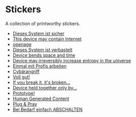 Stickers
========


A collection of printworthy stickers.

* [Dieses System ist sicher](sicher/)
* [This device may contain Internet](internet/)
* [openage](openage/)
* [Dieses System ist verbastelt](verbastelt/)
* [Device bends space and time](spacetime/)
* [Device may irreversibly increase entropy in the universe](entropy/)
* [Einmal mit Profis arbeiten](einmal/)
* [Cybärangriff](cybaer/)
* [Voll gut!](voll_gut/)
* [If you break it, it's broken...](broken/)
* [Device held together only by...](held_together/)
* [Prototype!](prototype/)
* [Human Generated Content](human-generated-content/)
* [Plug & Pray](plug-and-pray/)
* [Bei Bedarf einfach ABSCHALTEN](abschalten/)
